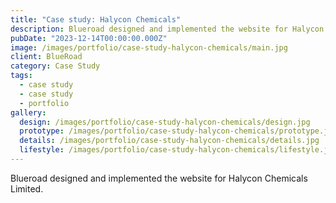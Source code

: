 ```yaml
---
title: "Case study: Halycon Chemicals"
description: Blueroad designed and implemented the website for Halycon Chemicals Limited.
pubDate: "2023-12-14T00:00:00.000Z"
image: /images/portfolio/case-study-halycon-chemicals/main.jpg
client: BlueRoad
category: Case Study
tags:
  - case study
  - case study
  - portfolio
gallery:
  design: /images/portfolio/case-study-halycon-chemicals/design.jpg
  prototype: /images/portfolio/case-study-halycon-chemicals/prototype.jpg
  details: /images/portfolio/case-study-halycon-chemicals/details.jpg
  lifestyle: /images/portfolio/case-study-halycon-chemicals/lifestyle.jpg
---
```


Blueroad designed and implemented the website for Halycon Chemicals Limited.
